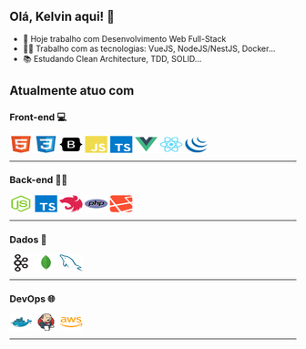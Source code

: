 ## Olá, Kelvin aqui! 👋

<!-- Apresentação -->
- 🔭 Hoje trabalho com Desenvolvimento Web Full-Stack
- 👨‍💻 Trabalho com as tecnologias: VueJS, NodeJS/NestJS, Docker...
- 📚 Estudando Clean Architecture, TDD, SOLID... 

<!-- Tecnologias -->  
<div style="display: inline_block">
  <h2>Atualmente atuo com</h2>
  <h3>Front-end 💻</h3>
  <img align="center" alt="Kelvin-HTML" title="HTML" height="30" width="40" src="https://raw.githubusercontent.com/devicons/devicon/master/icons/html5/html5-original.svg">
  <img align="center" alt="Kelvin-CSS" title="CSS" height="30" width="40" src="https://raw.githubusercontent.com/devicons/devicon/master/icons/css3/css3-original.svg">
  <img align="center" alt="Kelvin-bootstrap" title="bootstrap" height="30" width="40" src="https://raw.githubusercontent.com/devicons/devicon/master/icons/bootstrap/bootstrap-plain.svg">
  <img align="center" alt="Kelvin-Javascript" title="Javascript" height="30" width="40" src="https://raw.githubusercontent.com/devicons/devicon/master/icons/javascript/javascript-plain.svg">
  <img align="center" alt="Kelvin-Typescript" title="Typescript" height="30" width="40" src="https://raw.githubusercontent.com/devicons/devicon/master/icons/typescript/typescript-plain.svg">
  <img align="center" alt="Kelvin-Vue" title="Vue" height="30" width="40" src="https://raw.githubusercontent.com/devicons/devicon/master/icons/vuejs/vuejs-original.svg">
  <img align="center" alt="Kelvin-React" title="React" height="30" width="40" src="https://raw.githubusercontent.com/devicons/devicon/master/icons/react/react-original.svg">
  <img align="center" alt="Kelvin-jquery" title="jquery" height="30" width="40" src="https://raw.githubusercontent.com/devicons/devicon/master/icons/jquery/jquery-original.svg">

  <hr>
  <h3>Back-end 👨‍💻</h3>
  <img align="center" alt="Kelvin-nodejs" title="nodejs" height="30" width="40" src="https://raw.githubusercontent.com/devicons/devicon/master/icons/nodejs/nodejs-original.svg">
  <img align="center" alt="Kelvin-Typescript" title="Typescript" height="30" width="40" src="https://raw.githubusercontent.com/devicons/devicon/master/icons/typescript/typescript-plain.svg">
  <img align="center" alt="Kelvin-nestjs" title="nestjs" height="30" width="40" src="https://raw.githubusercontent.com/devicons/devicon/master/icons/nestjs/nestjs-plain.svg">
  <img align="center" alt="Kelvin-PHP" title="PHP" height="30" width="40" src="https://raw.githubusercontent.com/devicons/devicon/master/icons/php/php-original.svg">
  <img align="center" alt="Kelvin-laravel" title="laravel" height="30" width="40" src="https://raw.githubusercontent.com/devicons/devicon/master/icons/laravel/laravel-plain.svg">

  <hr>
  <h3>Dados 💾</h3>
  <img align="center" alt="Kelvin-kafka" title="kafka" height="30" width="40" src="https://raw.githubusercontent.com/devicons/devicon/master/icons/apachekafka/apachekafka-original.svg">
  <img align="center" alt="Kelvin-mongodb" title="mongodb" height="30" width="40" src="https://raw.githubusercontent.com/devicons/devicon/master/icons/mongodb/mongodb-original.svg">
  <img align="center" alt="Kelvin-mysql" title="mysql" height="30" width="40" src="https://raw.githubusercontent.com/devicons/devicon/master/icons/mysql/mysql-original.svg">

  <hr>
  <h3>DevOps 🌐</h3>
  <img align="center" alt="Kelvin-docker" title="docker" height="30" width="40" src="https://raw.githubusercontent.com/devicons/devicon/master/icons/docker/docker-original.svg">
  <img align="center" alt="Kelvin-jenkins" title="jenkins" height="30" width="40" src="https://raw.githubusercontent.com/devicons/devicon/master/icons/jenkins/jenkins-original.svg">
  <img align="center" alt="Kelvin-aws" title="mongodb" height="30" width="40" src="https://raw.githubusercontent.com/devicons/devicon/master/icons/amazonwebservices/amazonwebservices-plain-wordmark.svg">
</div>

<hr>

